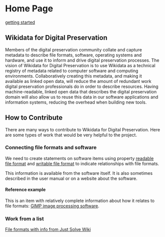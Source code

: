 Home Page
=========

[getting started](getting-started/)

## Wikidata for Digital Preservation
Members of the digital preservation community collate and capture metadata to describe file formats, software, operating systems and hardware, and use it to inform and drive digital preservation processes. The vision of Wikidata for Digital Preservation is to use Wikidata as a technical registry of metadata related to computer software and computing environments. Collaboratively creating this metadata, and making it available as linked open data, will reduce the amount of redundant work digital preservation professionals do in order to describe resources. Having machine-readable, linked open data that describes the digital preservation domain will also allow us to reuse this data in our software applications and information systems, reducing the overhead when building new tools. 

## How to Contribute
There are many ways to contribute to Wikidata for Digital Preservation.
Here are some types of work that would be very helpful to the project. 

### Connecting file formats and software

We need to create statements on software items using property [readable file format](https://www.wikidata.org/wiki/Property:P1072) and [writable file format](https://www.wikidata.org/wiki/Property:P1072) to indicate relationships with file formats.

This information is available from the software itself. It is also sometimes described in the user manual or on a website about the software.
#### Reference example
This is an item with relatively complete information about how it relates to file formats: [GIMP image processing software](https://www.wikidata.org/wiki/Q8038).

### Work from a list

[File formats with info from Just Solve Wiki](https://www.wikidata.org/wiki/User:YULdigitalpreservation/FileFormatsList)
